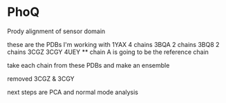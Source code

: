# PhoQ
Prody alignment of sensor domain

these are the PDBs I'm working with
1YAX 4 chains
3BQA 2 chains
3BQ8 2 chains
3CGZ
3CGY
4UEY ** chain A is going to be the reference chain

take each chain from these PDBs and make an ensemble

removed 3CGZ & 3CGY

next steps are PCA and normal mode analysis


